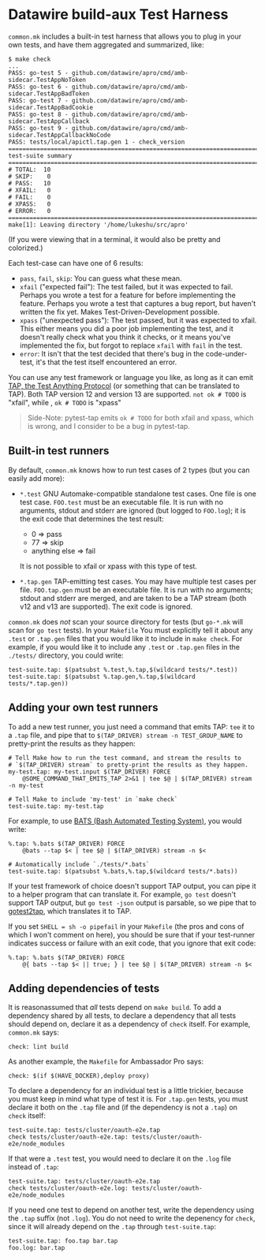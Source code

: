 # Datawire build-aux Test Harness

`common.mk` includes a built-in test harness that allows you to plug
in your own tests, and have them aggregated and summarized, like:

	$ make check
	...
	PASS: go-test 5 - github.com/datawire/apro/cmd/amb-sidecar.TestAppNoToken
	PASS: go-test 6 - github.com/datawire/apro/cmd/amb-sidecar.TestAppBadToken
	PASS: go-test 7 - github.com/datawire/apro/cmd/amb-sidecar.TestAppBadCookie
	PASS: go-test 8 - github.com/datawire/apro/cmd/amb-sidecar.TestAppCallback
	PASS: go-test 9 - github.com/datawire/apro/cmd/amb-sidecar.TestAppCallbackNoCode
	PASS: tests/local/apictl.tap.gen 1 - check_version
	============================================================================
	test-suite summary
	============================================================================
	# TOTAL:  10
	# SKIP:    0
	# PASS:   10
	# XFAIL:   0
	# FAIL:    0
	# XPASS:   0
	# ERROR:   0
	============================================================================
	make[1]: Leaving directory '/home/lukeshu/src/apro'

(If you were viewing that in a terminal, it would also be pretty and
colorized.)

Each test-case can have one of 6 results:

 - `pass`, `fail`, `skip`: You can guess what these mean.
 - `xfail` ("expected fail"): The test failed, but it was expected to
   fail.  Perhaps you wrote a test for a feature for before
   implementing the feature.  Perhaps you wrote a test that captures a
   bug report, but haven't written the fix yet.  Makes
   Test-Driven-Development possible.
 - `xpass` ("unexpected pass"): The test passed, but it was expected
   to xfail.  This either means you did a poor job implementing the
   test, and it doesn't really check what you think it checks, or it
   means you've implemented the fix, but forgot to replace `xfail`
   with `fail` in the test.
 - `error`: It isn't that the test decided that there's bug in the
   code-under-test, it's that the test itself encountered an error.

You can use any test framework or language you like, as long as it can
emit [TAP, the Test Anything Protocol][TAP] (or something that can be
translated to TAP).  Both TAP version 12 and version 13 are supported.
`not ok # TODO` is "xfail", while , `ok # TODO` is "xpass"

 > Side-Note: pytest-tap emits `ok # TODO` for both xfail and xpass,
 > which is wrong, and I consider to be a bug in pytest-tap.

## Built-in test runners

By default, `common.mk` knows how to run test cases of 2 types (but
you can easily add more):

 - `*.test` GNU Automake-compatible standalone test cases.  One file
   is one test case.  `FOO.test` must be an executable file.  It is
   run with no arguments, stdout and stderr are ignored (but logged to
   `FOO.log`); it is the exit code that determines the test result:

    * 0 => pass
	* 77 => skip
	* anything else => fail

   It is not possible to xfail or xpass with this type of test.

 - `*.tap.gen` TAP-emitting test cases.  You may have multiple test
   cases per file.  `FOO.tap.gen` must be an executable file.  It is
   run with no arguments; stdout and stderr are merged, and are taken
   to be a TAP stream (both v12 and v13 are supported).  The exit code
   is ignored.

`common.mk` does *not* scan your source directory for tests (but
`go-*.mk` will scan for `go test` tests).  In your `Makefile` You must
explicitly tell it about any `.test` or `.tap.gen` files that you
would like it to include in `make check`.  For example, if you would
like it to include any `.test` or `.tap.gen` files in the `./tests/`
directory, you could write:

	test-suite.tap: $(patsubst %.test,%.tap,$(wildcard tests/*.test))
	test-suite.tap: $(patsubst %.tap.gen,%.tap,$(wildcard tests/*.tap.gen))

## Adding your own test runners

To add a new test runner, you just need a command that emits TAP:
`tee` it to a `.tap` file, and pipe that to `$(TAP_DRIVER) stream -n
TEST_GROUP_NAME` to pretty-print the results as they happen:

	# Tell Make how to run the test command, and stream the results to
	# `$(TAP_DRIVER) stream` to pretty-print the results as they happen.
	my-test.tap: my-test.input $(TAP_DRIVER) FORCE
		@SOME_COMMAND_THAT_EMITS_TAP 2>&1 | tee $@ | $(TAP_DRIVER) stream -n my-test

	# Tell Make to include 'my-test' in `make check`
	test-suite.tap: my-test.tap

For example, to use [BATS (Bash Automated Testing System)][BATS], you
would write:

	%.tap: %.bats $(TAP_DRIVER) FORCE
		@bats --tap $< | tee $@ | $(TAP_DRIVER) stream -n $<

	# Automatically include `./tests/*.bats`
	test-suite.tap: $(patsubst %.bats,%.tap,$(wildcard tests/*.bats))

If your test framework of choice doesn't support TAP output, you can
pipe it to a helper program that can translate it.  For example, `go
test` doesn't support TAP output, but `go test -json` output is
parsable, so we pipe that to [gotest2tap][gotest2tap], which
translates it to TAP.

If you set `SHELL = sh -o pipefail` in your `Makefile` (the pros and
cons of which I won't comment on here), you should be sure that if
your test-runner indicates success or failure with an exit code, that
you ignore that exit code:

	%.tap: %.bats $(TAP_DRIVER) FORCE
		@{ bats --tap $< || true; } | tee $@ | $(TAP_DRIVER) stream -n $<

## Adding dependencies of tests

It is reasonassumed that *all* tests depend on `make build`.  To add a
dependency shared by all tests, to declare a dependency that all tests
should depend on, declare it as a dependency of `check` itself.  For
example, `common.mk` says:

	check: lint build

As another example, the `Makefile` for Ambassador Pro says:

	check: $(if $(HAVE_DOCKER),deploy proxy)

To declare a dependency for an individual test is a little trickier,
because you must keep in mind what type of test it is.  For `.tap.gen`
tests, you must declare it both on the `.tap` file and (if the
dependency is not a `.tap`) on `check` itself:

    test-suite.tap: tests/cluster/oauth-e2e.tap
	check tests/cluster/oauth-e2e.tap: tests/cluster/oauth-e2e/node_modules

If that were a `.test` test, you would need to declare it on the
`.log` file instead of `.tap`:

    test-suite.tap: tests/cluster/oauth-e2e.tap
	check tests/cluster/oauth-e2e.log: tests/cluster/oauth-e2e/node_modules

If you need one test to depend on another test, write the dependency
using the `.tap` suffix (not `.log`).  You do not need to write the
depenency for `check`, since it will already depend on the `.tap`
through `test-suite.tap`:

    test-suite.tap: foo.tap bar.tap
    foo.log: bar.tap

[TAP]: https://testanything.org
[BATS]: https://github.com/sstephenson/bats
[gotest2tap]: ../bin-go/gotest2tap/
